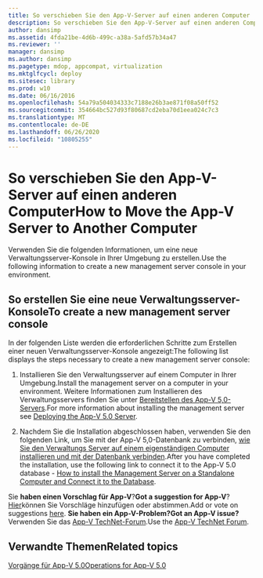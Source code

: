 ```yaml
---
title: So verschieben Sie den App-V-Server auf einen anderen Computer
description: So verschieben Sie den App-V-Server auf einen anderen Computer
author: dansimp
ms.assetid: 4fda21be-4d6b-499c-a38a-5afd57b34a47
ms.reviewer: ''
manager: dansimp
ms.author: dansimp
ms.pagetype: mdop, appcompat, virtualization
ms.mktglfcycl: deploy
ms.sitesec: library
ms.prod: w10
ms.date: 06/16/2016
ms.openlocfilehash: 54a79a504034333c7188e26b3ae871f08a50ff52
ms.sourcegitcommit: 354664bc527d93f80687cd2eba70d1eea024c7c3
ms.translationtype: MT
ms.contentlocale: de-DE
ms.lasthandoff: 06/26/2020
ms.locfileid: "10805255"
---
```

# <span data-ttu-id="6df45-103">So verschieben Sie den App-V-Server auf einen anderen Computer</span><span class="sxs-lookup"><span data-stu-id="6df45-103">How to Move the App-V Server to Another Computer</span></span>


<span data-ttu-id="6df45-104">Verwenden Sie die folgenden Informationen, um eine neue Verwaltungsserver-Konsole in Ihrer Umgebung zu erstellen.</span><span class="sxs-lookup"><span data-stu-id="6df45-104">Use the following information to create a new management server console in your environment.</span></span>

## <span data-ttu-id="6df45-105">So erstellen Sie eine neue Verwaltungsserver-Konsole</span><span class="sxs-lookup"><span data-stu-id="6df45-105">To create a new management server console</span></span>


<span data-ttu-id="6df45-106">In der folgenden Liste werden die erforderlichen Schritte zum Erstellen einer neuen Verwaltungsserver-Konsole angezeigt:</span><span class="sxs-lookup"><span data-stu-id="6df45-106">The following list displays the steps necessary to create a new management server console:</span></span>

1.  <span data-ttu-id="6df45-107">Installieren Sie den Verwaltungsserver auf einem Computer in Ihrer Umgebung.</span><span class="sxs-lookup"><span data-stu-id="6df45-107">Install the management server on a computer in your environment.</span></span> <span data-ttu-id="6df45-108">Weitere Informationen zum Installieren des Verwaltungsservers finden Sie unter [Bereitstellen des App-V 5,0-Servers](deploying-the-app-v-50-server.md).</span><span class="sxs-lookup"><span data-stu-id="6df45-108">For more information about installing the management server see [Deploying the App-V 5.0 Server](deploying-the-app-v-50-server.md).</span></span>

2.  <span data-ttu-id="6df45-109">Nachdem Sie die Installation abgeschlossen haben, verwenden Sie den folgenden Link, um Sie mit der App-V 5,0-Datenbank zu verbinden, [wie Sie den Verwaltungs Server auf einem eigenständigen Computer installieren und mit der Datenbank verbinden](how-to-install-the-management-server-on-a-standalone-computer-and-connect-it-to-the-database.md).</span><span class="sxs-lookup"><span data-stu-id="6df45-109">After you have completed the installation, use the following link to connect it to the App-V 5.0 database - [How to install the Management Server on a Standalone Computer and Connect it to the Database](how-to-install-the-management-server-on-a-standalone-computer-and-connect-it-to-the-database.md).</span></span>

<span data-ttu-id="6df45-110">Sie **haben einen Vorschlag für App-V**?</span><span class="sxs-lookup"><span data-stu-id="6df45-110">**Got a suggestion for App-V**?</span></span> <span data-ttu-id="6df45-111">[Hier](http://appv.uservoice.com/forums/280448-microsoft-application-virtualization)können Sie Vorschläge hinzufügen oder abstimmen.</span><span class="sxs-lookup"><span data-stu-id="6df45-111">Add or vote on suggestions [here](http://appv.uservoice.com/forums/280448-microsoft-application-virtualization).</span></span> **<span data-ttu-id="6df45-112">Sie haben ein App-V-Problem?</span><span class="sxs-lookup"><span data-stu-id="6df45-112">Got an App-V issue?</span></span>** <span data-ttu-id="6df45-113">Verwenden Sie das [App-V TechNet-Forum](https://social.technet.microsoft.com/Forums/home?forum=mdopappv).</span><span class="sxs-lookup"><span data-stu-id="6df45-113">Use the [App-V TechNet Forum](https://social.technet.microsoft.com/Forums/home?forum=mdopappv).</span></span>

## <span data-ttu-id="6df45-114">Verwandte Themen</span><span class="sxs-lookup"><span data-stu-id="6df45-114">Related topics</span></span>


[<span data-ttu-id="6df45-115">Vorgänge für App-V 5.0</span><span class="sxs-lookup"><span data-stu-id="6df45-115">Operations for App-V 5.0</span></span>](operations-for-app-v-50.md)

 

 





